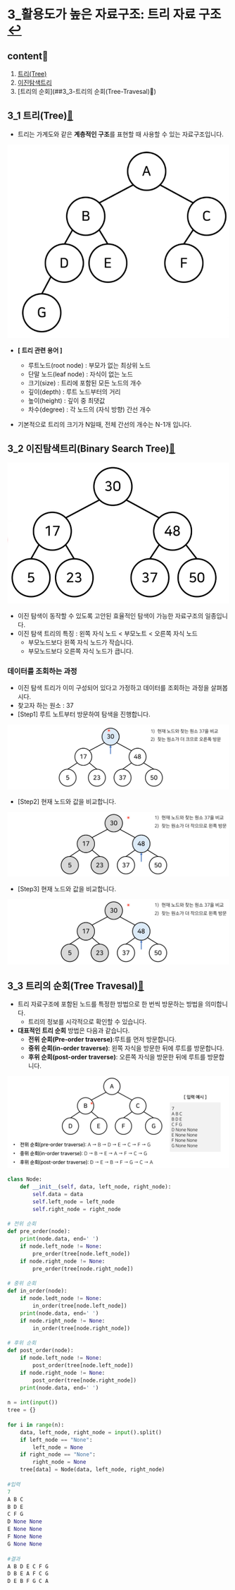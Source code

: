 # 3_활용도가 높은 자료구조: 트리 자료 구조[↩](../dongbinna_algorithm)

## content📑

1. [트리(Tree)](##3_1-트리(Tree)📑)
2. [이진탐색트리](##3_2-이진탐색트리(Binary-Search-Tree)📑)
3. [트리의 순회](##3_3-트리의 순회(Tree-Travesal)📑)
## 3_1 트리(Tree)[📑](##content📑)

* 트리는 가계도와 같은 **계층적인 구조**를 표현할 때 사용할 수 있는 자료구조입니다.

![](./image/3_1.png)

* **[ 트리 관련 용어 ]**
  * 루트노드(root node) : 부모가 없는 최상위 노드
  * 단말 노드(leaf node) : 자식이 없는 노드
  * 크기(size) : 트리에 포함된 모든 노드의 개수
  * 깊이(depth) : 루트 노드부터의 거리
  * 높이(height) : 깊이 중 최댓값
  * 차수(degree) : 각 노드의 (자식 방향) 간선 개수

* 기본적으로 트리의 크기가 N일때, 전체 간선의 개수는 N-1개 입니다.

## 3_2 이진탐색트리(Binary Search Tree)[📑](##content📑)

![](./image/3_2.png)

* 이진 탐색이 동작할 수 있도록 고안된 효율적인 탐색이 가능한 자료구조의 일종입니다.
* 이진 탐색 트리의 특징 : 왼쪽 자식 노드 < 부모노트 < 오른쪽 자식 노드
  * 부모노드보다 왼쪽 자식 노드가 작습니다.
  * 부모노드보다 오른쪽 자식 노드가 큽니다.



### 데이터를 조회하는 과정

* 이진 탐색 트리가 이미 구성되어 있다고 가정하고 데이터를 조회하는 과정을 살펴봅시다.
* 찾고자 하는 원소 : 37
* [Step1] 루트 노트부터 방문하여 탐색을 진행합니다.

![](./image/3_3.png)

* [Step2] 현재 노드와 값을 비교합니다.

![](./image/3_4.png)

* [Step3] 현재 노드와 값을 비교합니다.

![](./image/3_5.png)

## 3_3 트리의 순회(Tree Travesal)[📑](##content📑)

* 트리 자료구조에 포함된 노드를 특정한 방법으로 한 번씩 방문하는 방법을 의미합니다.
  * 트리의 정보를 시각적으로 확인할 수 있습니다.
* **대표적인 트리 순회** 방법은 다음과 같습니다.
  * **전위 순회(Pre-order traverse)**:루트를 먼저 방문합니다.
  * **중위 순회(in-order traverse)**: 왼쪽 자식을 방문한 뒤에 루트를 방문합니다.
  * **후위 순회(post-order traverse)**: 오른쪽 자식을 방문한 뒤에 루트를 방문합니다.

![](./image/3_6.png)

```python
class Node:
    def __init__(self, data, left_node, right_node):
        self.data = data
        self.left_node = left_node
        self.right_node = right_node

# 전위 순회 
def pre_order(node):
    print(node.data, end=' ')
    if node.left_node != None:
        pre_order(tree[node.left_node])
    if node.right_node != None:
        pre_order(tree[node.right_node])

# 중위 순회
def in_order(node):
    if node.ledt_node != None:
        in_order(tree[node.left_node])
    print(node.data, end=' ')
    if node.right_node != None:
        in_order(tree[node.right_node])

# 후위 순회
def post_order(node):
    if node.left_node != None:
        post_order(tree[node.left_node])
    if node.right_node != None:
        post_order(tree[node.right_node])
    print(node.data, end=' ')

n = int(input())
tree = {}

for i in range(n):
    data, left_node, right_node = input().split()
    if left_node == "None":
        left_node = None
    if right_node == "None":
        right_node = None
    tree[data] = Node(data, left_node, right_node)
    
#입력
7
A B C
B D E
C F G
D None None
E None None
F None None
G None None
    
#결과   
A B D E C F G 
D B E A F C G 
D E B F G C A
```

